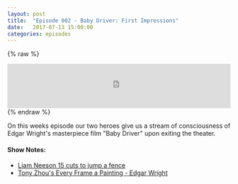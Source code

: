 ```yaml
---
layout: post
title:  "Episode 002 - Baby Driver: First Impressions"
date:   2017-07-13 15:00:00
categories: episodes
---
```


{% raw %}
<iframe src="https://www.podbean.com/media/player/aufzg-6cf167?from=yiiadmin&skin=1&btn-skin=107&share=1&fonts=Helvetica&auto=0&download=1&rtl=0" height="100" width="100%" frameborder="0" scrolling="no" data-name="pb-iframe-player"></iframe>
{% endraw %}

On this weeks episode our two heroes give us a stream of consciousness of Edgar Wright's masterpiece film "Baby Driver" upon exiting the theater.

#### Show Notes:
- [Liam Neeson 15 cuts to jump a fence](http://imgur.com/irg55aK)
- [Tony Zhou's Every Frame a Painting - Edgar Wright](https://www.youtube.com/watch?v=3FOzD4Sfgag)